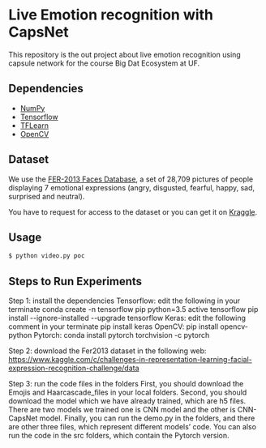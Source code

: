 # Live Emotion recognition with CapsNet

This repository is the out project about live emotion recognition using capsule network for the course Big Dat Ecosystem at UF.

## Dependencies

- [NumPy](http://docs.scipy.org/doc/numpy-1.10.1/user/install.html)
- [Tensorflow](https://www.tensorflow.org/versions/r0.8/get_started/os_setup.html)
- [TFLearn](https://github.com/tflearn/tflearn#installation)
- [OpenCV](https://opencv-python-tutroals.readthedocs.io/en/latest/)

## Dataset

We use the [FER-2013 Faces Database](http://www.socsci.ru.nl:8180/RaFD2/RaFD?p=main), a set of 28,709 pictures of people displaying 7 emotional expressions (angry, disgusted, fearful, happy, sad, surprised and neutral).

You have to request for access to the dataset or you can get it on [Kraggle](https://www.kaggle.com/c/challenges-in-representation-learning-facial-expression-recognition-challenge/data).

## Usage

```bash
$ python video.py poc
```
## Steps to Run Experiments
Step 1: install the dependencies
Tensorflow: edit the following in your terminate
          conda create -n tensorflow pip python=3.5 
          active tensorflow
          pip install --ignore-installed --upgrade tensorflow
Keras: edit the following comment in your terminate
          pip install keras
OpenCV: pip install opencv-python
Pytorch: conda install pytorch torchvision -c pytorch

Step 2: download the Fer2013 dataset in the following web:
https://www.kaggle.com/c/challenges-in-representation-learning-facial-expression-recognition-challenge/data

Step 3: run the code files in the folders
First, you should download the Emojis and Haarcascade_files in your local folders.
Second, you should download the model which we have already trained, which are h5 files. There are two models we trained one is CNN model and the other is CNN-CapsNet model.
Finally, you can run the demo.py in the folders, and there are other three files, which represent different models’ code. You can also run the code in the src folders, which contain the Pytorch version.
